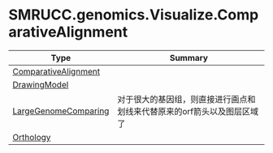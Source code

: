 ﻿
# SMRUCC.genomics.Visualize.ComparativeAlignment

|Type|Summary|
|----|-------|
|[ComparativeAlignment](./ComparativeAlignment.md)||
|[DrawingModel](./DrawingModel.md)||
|[LargeGenomeComparing](./LargeGenomeComparing.md)|对于很大的基因组，则直接进行画点和划线来代替原来的orf箭头以及图层区域了|
|[Orthology](./Orthology.md)||

